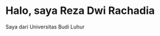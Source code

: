 <!DOCTYPE html>
<html>
<head>
  <title>Profil Saya</title>
</head>
<body>
  <h1>Halo, saya Reza Dwi Rachadia</h1>
  <p>Saya dari Universitas Budi Luhur</p>
</body>
</html>
